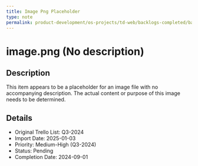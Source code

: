 ```yaml
---
title: Image Png Placeholder
type: note
permalink: product-development/os-projects/td-web/backlogs-completed/backlog-specs/image-png-placeholder
---
```


# image.png (No description)

## Description
This item appears to be a placeholder for an image file with no accompanying description. The actual content or purpose of this image needs to be determined.

## Details
- Original Trello List: Q3-2024
- Import Date: 2025-01-03
- Priority: Medium-High (Q3-2024)
- Status: Pending
- Completion Date: 2024-09-01